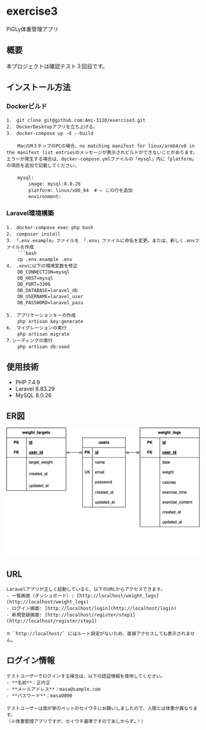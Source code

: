 # exercise3
 PiGLy体重管理アプリ

## 概要
本プロジェクトは確認テスト３回目です。

## インストール方法
### Dockerビルド
    1.　git clone git@github.com:Ami-3110/exercise3.git
    2.　DockerDesktopアプリを立ち上げる。
    3.　docker-compose up -d --build

        MacのM３チップのPCの場合、no matching manifest for linux/arm64/v8 in the manifest list entriesのメッセージが表示されビルドができないことがあります。 エラーが発生する場合は、docker-compose.ymlファイルの「mysql」内に「platform」の項目を追加で記載してください。

        mysql:
            image: mysql:8.0.26
            platform: linux/x86_64  # ← この行を追加
            environment:

### Laravel環境構築
    1.　docker-compose exec php bash
    2.　composer install
    3.　「.env.example」ファイルを 「.env」ファイルに命名を変更。または、新しく.envファイルを作成
        ```bash
        cp .env.example .env
    4.　.envに以下の環境変数を修正
        DB_CONNECTION=mysql
        DB_HOST=mysql
        DB_PORT=3306
        DB_DATABASE=laravel_db
        DB_USERNAME=laravel_user
        DB_PASSWORD=laravel_pass

    5.　アプリケーションキーの作成
        php artisan key:generate
    6.　マイグレーションの実行
        php artisan migrate
    7.シーディングの実行
        php artisan db:seed

## 使用技術
- PHP 7.4.9  
- Laravel 8.83.29  
- MySQL 8.0.26  

## ER図
![ER図](./images/ER_exercise3.png)

## URL
    Laravelアプリが正しく起動していると、以下のURLからアクセスできます。
    - 一覧画面（ダッシュボード）: [http://localhost/weight_logs](http://localhost/weight_logs)
    - ログイン画面: [http://localhost/login](http://localhost/login)
    - 新規登録画面: [http://localhost/register/step1](http://localhost/register/step1)

    ※ `http://localhost/` にはルート設定がないため、直接アクセスしても表示されません。

## ログイン情報
    
    テストユーザーでログインする場合は、以下の認証情報を使用してください。
    - **名前**：正内正  
    - **メールアドレス**：masa@sample.com  
    - **パスワード**：masa0000

    テストユーザーは我が家のペットのセイウチにお願いしましたので、人間とは体重が異なります。  
    （※体重管理アプリですが、セイウチ基準ですのであしからず…！）